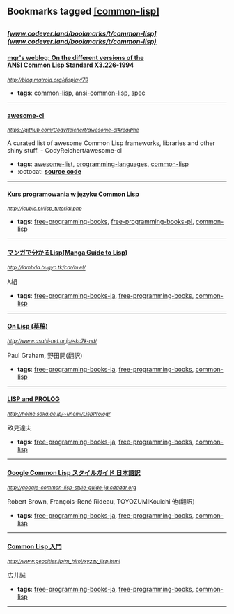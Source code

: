 ## Bookmarks tagged [[common-lisp]](https://www.codever.land/search?q=[common-lisp])

_<sup><sup>[www.codever.land/bookmarks/t/common-lisp](www.codever.land/bookmarks/t/common-lisp)</sup></sup>_
---
#### [mgr's weblog: On the different versions of the<br/> ANSI Common Lisp Standard X3.226-1994](http://blog.matroid.org/display/79)
_<sup>http://blog.matroid.org/display/79</sup>_

* **tags**: [common-lisp](../tagged/common-lisp.md), [ansi-common-lisp](../tagged/ansi-common-lisp.md), [spec](../tagged/spec.md)
---
#### [awesome-cl](https://github.com/CodyReichert/awesome-cl#readme)
_<sup>https://github.com/CodyReichert/awesome-cl#readme</sup>_

A curated list of awesome Common Lisp frameworks, libraries and other shiny stuff. - CodyReichert/awesome-cl
* **tags**: [awesome-list](../tagged/awesome-list.md), [programming-languages](../tagged/programming-languages.md), [common-lisp](../tagged/common-lisp.md)
* :octocat: **[source code](https://github.com/CodyReichert/awesome-cl#readme)**
---
#### [Kurs programowania w języku Common Lisp](http://jcubic.pl/lisp_tutorial.php)
_<sup>http://jcubic.pl/lisp_tutorial.php</sup>_

* **tags**: [free-programming-books](../tagged/free-programming-books.md), [free-programming-books-pl](../tagged/free-programming-books-pl.md), [common-lisp](../tagged/common-lisp.md)
---
#### [マンガで分かるLisp(Manga Guide to Lisp)](http://lambda.bugyo.tk/cdr/mwl/)
_<sup>http://lambda.bugyo.tk/cdr/mwl/</sup>_

λ組
* **tags**: [free-programming-books-ja](../tagged/free-programming-books-ja.md), [free-programming-books](../tagged/free-programming-books.md), [common-lisp](../tagged/common-lisp.md)
---
#### [On Lisp (草稿)](http://www.asahi-net.or.jp/~kc7k-nd/)
_<sup>http://www.asahi-net.or.jp/~kc7k-nd/</sup>_

Paul Graham, 野田開(翻訳)
* **tags**: [free-programming-books-ja](../tagged/free-programming-books-ja.md), [free-programming-books](../tagged/free-programming-books.md), [common-lisp](../tagged/common-lisp.md)
---
#### [LISP and PROLOG](http://home.soka.ac.jp/~unemi/LispProlog/)
_<sup>http://home.soka.ac.jp/~unemi/LispProlog/</sup>_

畝見達夫
* **tags**: [free-programming-books-ja](../tagged/free-programming-books-ja.md), [free-programming-books](../tagged/free-programming-books.md), [common-lisp](../tagged/common-lisp.md)
---
#### [Google Common Lisp スタイルガイド 日本語訳](http://google-common-lisp-style-guide-ja.cddddr.org)
_<sup>http://google-common-lisp-style-guide-ja.cddddr.org</sup>_

Robert Brown, François-René Rideau, TOYOZUMIKouichi 他(翻訳)
* **tags**: [free-programming-books-ja](../tagged/free-programming-books-ja.md), [free-programming-books](../tagged/free-programming-books.md), [common-lisp](../tagged/common-lisp.md)
---
#### [Common Lisp 入門](http://www.geocities.jp/m_hiroi/xyzzy_lisp.html)
_<sup>http://www.geocities.jp/m_hiroi/xyzzy_lisp.html</sup>_

広井誠
* **tags**: [free-programming-books-ja](../tagged/free-programming-books-ja.md), [free-programming-books](../tagged/free-programming-books.md), [common-lisp](../tagged/common-lisp.md)
---
